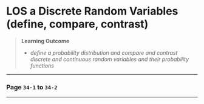 # LOS a Discrete Random Variables (define, compare, contrast)

> **Learning Outcome**
> 
> - *define a probability distribution and compare and contrast discrete and continuous random variables and their probability functions*

---

### Page **`34-1`** to **`34-2`**

---